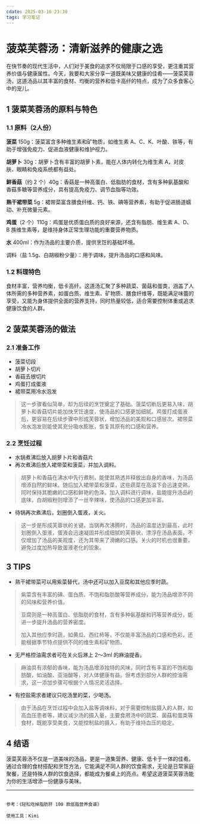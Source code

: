 ```yaml
---
cdate: 2025-03-16 23:30
tags: 学习笔记 
---
```


# 菠菜芙蓉汤：清新滋养的健康之选

在快节奏的现代生活中，人们对于美食的追求不仅局限于口感的享受，更注重其营养价值与健康属性。今天，我要和大家分享一道既美味又健康的佳肴——菠菜芙蓉汤，这道汤品以其丰富的食材、均衡的营养和低卡高纤的特点，成为了众多食客心中的宠儿。

## 1 菠菜芙蓉汤的原料与特色

### 1.1 原料（2人份）

**菠菜** 150g：菠菜富含多种维生素和矿物质，如维生素 A、C、K、叶酸、铁等，有助于增强免疫力、促进血液健康和维护视力。

**胡萝卜** 30g：胡萝卜含有丰富的胡萝卜素，能在人体内转化为维生素 A，对皮肤、眼睛和免疫系统都有益处。

**鲜香菇**（约 2 个）40g：香菇是一种高蛋白、低脂肪的食材，含有多种氨基酸和香菇多糖等营养成分，具有提高免疫力、调节血脂等功效。

**熟干裙带菜** 5g：裙带菜富含膳食纤维、钙、铁、碘等营养素，有助于促进肠道蠕动、补充微量元素。

**鸡蛋**（2 个）110g：鸡蛋是优质蛋白质的良好来源，还含有脂肪、维生素 A、D、B 族维生素等，是维持身体正常生理功能的重要营养物质。

**水** 400ml：作为汤品的主要介质，提供烹饪的基础环境。

调料（盐 1.5g、白胡椒粉少量）：用于调味，提升汤品的口感和风味。

### 1.2 料理特色

食材丰富，营养均衡，低卡高纤。这道汤汇聚了多种蔬菜、菌菇和蛋类，涵盖了人体所需的多种营养素，如蛋白质、维生素、矿物质、膳食纤维等，既能满足味蕾的享受，又能为身体提供全面的营养支持，同时热量较低，适合需要控制体重或追求健康饮食的人群。

## 2 菠菜芙蓉汤的做法

### 2.1 准备工作

- 菠菜切段
- 胡萝卜切片
- 香菇去根切片
- 鸡蛋打成蛋液
- 裙带菜用冷水泡发

> 这一步骤看似简单，却为后续的烹饪奠定了基础。菠菜切断后更易入味，胡萝卜和香菇切片能加快烹饪速度，使汤品的口感更加细腻。鸡蛋打成蛋液后，更容易在后续步骤中形成芙蓉状，增加汤品的美观和口感层次。裙带菜冷水泡发则能使其充分吸水膨胀，恢复其原有的口感和营养。

### 2.2 烹饪过程

- 水锅煮沸后放入胡萝卜片和香菇片
- 再次煮沸后放入裙带菜和菠菜，并加入调料。

> 胡萝卜和香菇在沸水中先行煮制，能使其熟透并释放出自身的香味，为汤品增添自然的鲜味。随后加入裙带菜和菠菜，这些蔬菜在高温下会迅速变熟，同时保持其脆嫩的口感和鲜艳的色泽。加入调料进行调味，盐能提升汤品的底味，白胡椒粉则增添了一丝辛辣味，使汤品的口感更加丰富。

- 待锅再次煮沸后，划圈倒入蛋液，关火。

> 这一步是形成芙蓉状的关键。当锅再次沸腾时，汤品的温度达到最高，此时划圈倒入蛋液，蛋液会迅速凝固并形成细腻的芙蓉状，漂浮在汤品表面，不仅增加了汤品的美观度，还为其带来了滑嫩的口感。关火的时机也很重要，避免过度加热导致蛋液老化的现象。

## 3 TIPS

- 熟干裙带菜可以用紫菜替代，汤中还可以加入豆腐和其他应季时蔬。

> 紫菜含有丰富的碘、蛋白质、不饱和脂肪酸等营养成分，能为汤品增添不同的风味和营养价值。
> 
> 豆腐则是一种高蛋白、低脂肪的食材，含有多种氨基酸和钙等营养成分，能进一步提升汤品的营养密度。
> 
> 加入其他应季时蔬，如黄瓜、西红柿等，不仅能丰富汤品的口感和色彩，还能根据季节特点提供不同的维生素和矿物质。

- 无严格控油需求者可在关火后淋上 2～3ml 的麻油提香。

> 麻油具有浓郁的香味，能为汤品增添独特的风味，同时含有丰富的不饱和脂肪酸，如油酸、亚油酸等，对人体健康有益。但考虑到部分人群的控油需求，这一添加步骤可根据个人情况灵活选择。

- 有控盐需求者建议只吃汤里的菜，少喝汤。

> 由于汤品在烹饪过程中会加入盐等调味料，对于需要控制盐摄入的人群，如高血压患者等，建议减少汤的摄入量，主要食用汤中的蔬菜、菌菇和蛋类等食材，既能享受美食，又能控制盐的摄入，有助于维持血压的稳定。

## 4 结语

菠菜芙蓉汤不仅是一道美味的汤品，更是一道集营养、健康、低卡于一体的佳肴。通过合理的食材搭配和烹饪方法，它能满足不同人群的饮食需求，无论是日常家庭聚餐，还是特殊人群的饮食选择，都能成为餐桌上的亮点。希望这道菠菜芙蓉汤能为你的生活增添一份健康与美味。

---


```

参考：《轻松吃掉脂肪肝 100 款低脂营养食谱》

使用工具：Kimi

```